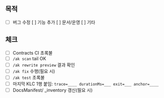 ## 목적
- [ ] 버그 수정  [ ] 기능 추가  [ ] 문서/운영  [ ] 기타

## 체크
- [ ] Contracts CI 초록불
- [ ] `/ak scan` tail OK
- [ ] `/ak rewrite preview` 결과 확인
- [ ] `/ak fix` 수행(필요 시)
- [ ] `/ak test` 초록불
- [ ] 마지막 KLC 1행 붙임: `trace=____ durationMs=___ exit=___ anchor=____`
- [ ] DocsManifest/ _inventory 갱신(필요 시)
